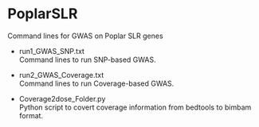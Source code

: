 # PoplarSLR  
 Command lines for GWAS on Poplar SLR genes  
 
* run1_GWAS_SNP.txt  
Command lines to run SNP-based GWAS.  

* run2_GWAS_Coverage.txt  
Command lines to run Coverage-based GWAS.  

* Coverage2dose_Folder.py  
Python script to covert coverage information from bedtools to bimbam format.   
